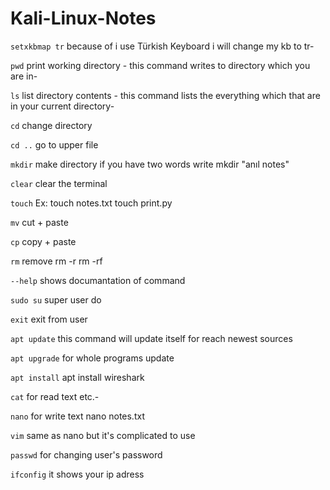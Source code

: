 # Kali-Linux-Notes


`setxkbmap tr` because of i use Türkish Keyboard i will change my kb to tr-

`pwd` print working directory - this command writes to directory which you are in-

`ls` list directory contents - this command lists the everything which that are in your current directory-

`cd` change directory

`cd ..`  go to upper file
  
`mkdir` make directory if you have two words write mkdir "anıl notes"

`clear` clear the terminal

`touch` Ex: touch notes.txt  touch print.py

`mv` cut + paste

`cp` copy + paste

`rm`  remove  rm -r   rm -rf

`--help`  shows documantation of command

`sudo su`  super user do

`exit`  exit from user

`apt update` this command will update itself for reach newest sources

`apt upgrade` for whole programs update

`apt install` apt install wireshark

`cat` for read text etc.-

`nano` for write text nano notes.txt

`vim` same as nano but it's complicated to use

`passwd` for changing user's password

`ifconfig` it shows your ip adress

